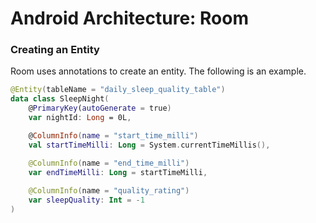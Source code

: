 # Android Architecture: Room

### Creating an Entity

Room uses annotations to create an entity. The following is an example.

```kotlin
@Entity(tableName = "daily_sleep_quality_table")
data class SleepNight(
    @PrimaryKey(autoGenerate = true)
    var nightId: Long = 0L,

    @ColumnInfo(name = "start_time_milli")
    val startTimeMilli: Long = System.currentTimeMillis(),

    @ColumnInfo(name = "end_time_milli")
    var endTimeMilli: Long = startTimeMilli,
    
    @ColumnInfo(name = "quality_rating")
    var sleepQuality: Int = -1
)
```

